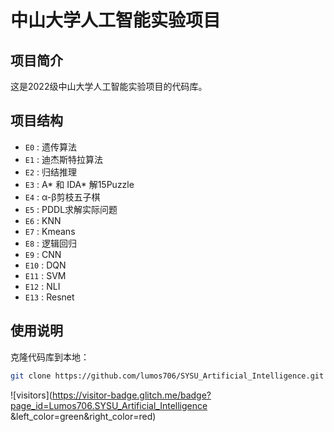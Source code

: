 # 中山大学人工智能实验项目

## 项目简介
这是2022级中山大学人工智能实验项目的代码库。

## 项目结构
- `E0` : 遗传算法
- `E1` : 迪杰斯特拉算法
- `E2` : 归结推理
- `E3` :  A* 和 IDA* 解15Puzzle
- `E4` : α-β剪枝五子棋
- `E5` : PDDL求解实际问题
- `E6` : KNN
- `E7` : Kmeans
- `E8` : 逻辑回归
- `E9` : CNN
- `E10` : DQN
- `E11` : SVM
- `E12` : NLI
- `E13` : Resnet

## 使用说明
克隆代码库到本地：
   ```bash
   git clone https://github.com/lumos706/SYSU_Artificial_Intelligence.git
```
![visitors](https://visitor-badge.glitch.me/badge?page_id=Lumos706.SYSU_Artificial_Intelligence
&left_color=green&right_color=red)
